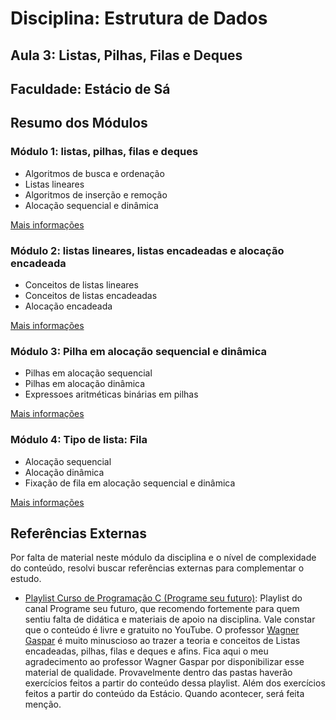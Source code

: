 # Disciplina: Estrutura de Dados

## Aula 3: Listas, Pilhas, Filas e Deques

## Faculdade: Estácio de Sá

## Resumo dos Módulos

### Módulo 1: listas, pilhas, filas e deques

- Algoritmos de busca e ordenação
- Listas lineares
- Algoritmos de inserção e remoção
- Alocação sequencial e dinâmica

[Mais informações](./mod1/desc.md)

### Módulo 2: listas lineares, listas encadeadas e alocação encadeada

- Conceitos de listas lineares
- Conceitos de listas encadeadas
- Alocação encadeada

[Mais informações](./mod2/desc.md)

### Módulo 3: Pilha em alocação sequencial e dinâmica

- Pilhas em alocação sequencial
- Pilhas em alocação dinâmica
- Expressoes aritméticas binárias em pilhas

[Mais informações](./mod3/desc.md)

### Módulo 4: Tipo de lista: Fila

- Alocação sequencial
- Alocação dinâmica
- Fixação de fila em alocação sequencial e dinâmica

[Mais informações](./mod4/desc.md)

## Referências Externas

Por falta de material neste módulo da disciplina e o nível de complexidade do conteúdo, resolvi buscar referências externas para complementar o estudo.

- [Playlist Curso de Programação C (Programe seu futuro)](https://www.youtube.com/watch?v=biTMaMxWLRc&list=PLqJK4Oyr5WSgPpLg-lZJfJZN0DQ5bwrfP&index=1&pp=iAQB0gcJCYQBdf06UVJ6): Playlist do canal Programe seu futuro, que recomendo fortemente para quem sentiu falta de didática e materiais de apoio na disciplina. Vale constar que o conteúdo é livre e gratuito no YouTube.
  O professor [Wagner Gaspar](https://wagnergaspar.com/sobre/) é muito minuscioso ao trazer a teoria e conceitos de Listas encadeadas, pilhas, filas e deques e afins. Fica aqui o meu agradecimento ao professor Wagner Gaspar por disponibilizar esse material de qualidade.
  Provavelmente dentro das pastas haverão exercícios feitos a partir do conteúdo dessa playlist. Além dos exercícios feitos a partir do conteúdo da Estácio. Quando acontecer, será feita menção.
